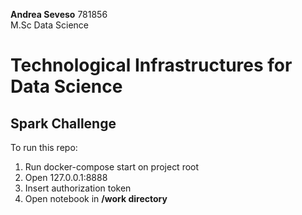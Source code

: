 **Andrea Seveso** 781856  
M.Sc Data Science

# Technological Infrastructures for Data Science
## Spark Challenge 

To run this repo:
1) Run docker-compose start on project root
2) Open 127.0.0.1:8888
3) Insert authorization token
4) Open notebook in **/work directory**
